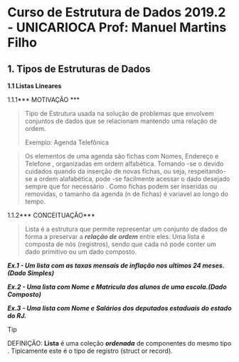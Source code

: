 # **Curso de Estrutura de Dados 2019.2 - UNICARIOCA Prof: Manuel Martins Filho**
	
## 1. Tipos de Estruturas de Dados

**1.1 Listas Lineares**


1.1.1*** MOTIVAÇÃO ***

> Tipo de Estrutura usada na solução de problemas que envolvem conjuntos de dados
>que se relacionam mantendo uma relação de ordem.
>
>Exemplo: Agenda Telefônica

>Os elementos de uma agenda são fichas com Nomes, Endereço e Telefone , organizadas
>em ordem alfabética. Tomando -se o devido cuidados quando da inserção de novas fichas,
>ou seja, respeitando-se a ordem alafabética, pode -se facilmente acessar o dado desejado sempre que for necessário . Como fichas podem ser inseridas ou removidas, o tamanho da 
agenda (n de fichas) é variavel ao longo do tempo.

1.1.2*** CONCEITUAÇÃO***

>Lista é a estrutura que permite representar um conjunto de dados de forma a preservar a ***relação de ordem*** entre eles. Uma lista é composta de nós (registros), sendo que cada nó
pode conter um dado primitivo ou um dado composto.

***Ex.1 - Um lista com as taxas mensais de inflação nos ultimos 24 meses. (Dado Simples)***

***Ex.2 - Uma lista com Nome e Matricula dos alunos de uma escola.(Dado Composto)***

***Ex.3 - Uma lista com Nome e Salários dos deputados estaduais do estado do RJ.***

> [!TIP]
> DEFINIÇÃO: **Lista** é uma coleção ***ordenada*** de componentes do mesmo tipo .
>Tipicamente este é o tipo de registro (struct or record).








